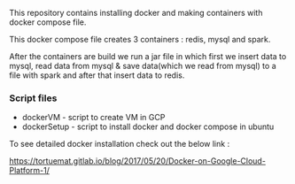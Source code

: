 This repository contains installing docker and making containers with docker compose file.

This docker compose file creates 3 containers : redis, mysql and spark.

After the containers are build we run a jar file in which first we insert data to mysql, read data from mysql
& save data(which we read from mysql) to a file with spark and after that insert data to redis.

### Script files
* dockerVM 			-	script to create VM in GCP
* dockerSetup		-	script to install docker and docker compose in ubuntu

To see detailed docker installation check out the below link : 

https://tortuemat.gitlab.io/blog/2017/05/20/Docker-on-Google-Cloud-Platform-1/
